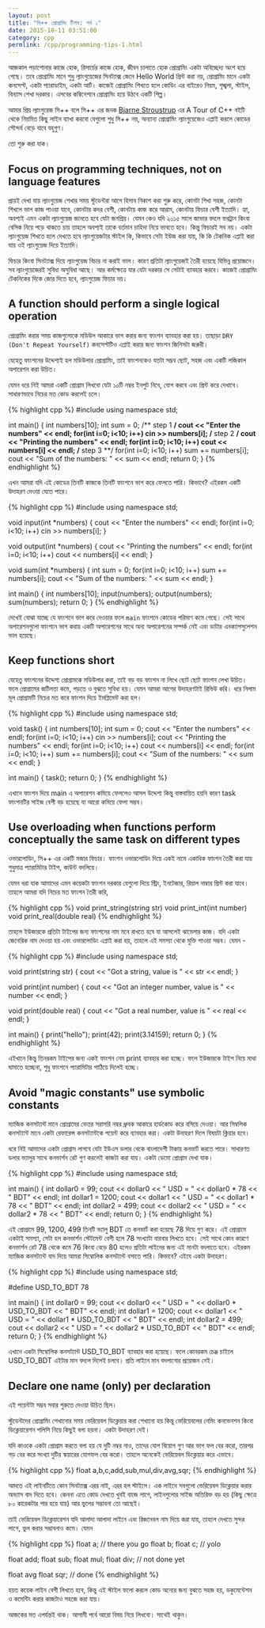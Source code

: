 ```yaml
---
layout: post
title: "সি++ প্রোগ্রামিং টিপস: পর্ব ১"
date: 2015-10-11 03:51:00
category: cpp
permlink: /cpp/programming-tips-1.html
---
```

আজকাল পড়াশোনার কাজে হোক, রিসার্চের কাজে হোক, জীবন চালাতে হোক প্রোগ্রামিং একটা অবিচ্ছেদ্য অংশ হয়ে গেছে।  তবে প্রোগ্রামিং মানে শুধু ল্যাংগুয়েজের সিনট্যাক্স জেনে Hello World প্রিন্ট করা নয়, প্রোগ্রামিং মানে একটা কনসেপ্ট, একটা প্যারাডাইম, একটা আর্ট। কাজেই প্রোগ্রামিং শিখতে হলে কোডিং এর বাইরেও নিয়ম, শৃঙ্খলা, স্টাইল, বিন্যাস শেখা দরকার। এসবের কম্বিনেশনে প্রোগ্রামিং হয়ে উঠবে একটি শিল্প।

আমার প্রিয় ল্যাংগুয়েজ সি++ বলে সি++ এর জনক [Bjarne Stroustrup](http://www.stroustrup.com/) এর A Tour of C++ বইটি থেকে নিয়মিত কিছু লাইন ব্যাখা করবো যেগুলো শুধু সি++ নয়, অন্যান্য প্রোগ্রামিং ল্যাংগুয়েজেও এপ্লাই করলে কোডের সৌন্দর্য বেড়ে যাবে বহুগুণ।

তো শুরু করা যাক।

## Focus on programming techniques, not on language features

প্রায়ই দেখা যায় ল্যাংগুয়েজ শেখার সময় স্টুডেন্টরা আগে হিসাব নিকাশ করা শুরু করে, কোনটা শিখা সহজ, কোনটা শিখলে ভাল কাজ পাওয়া যাবে, কোনটার কদর বেশী, কোনটায় কাজ করে আরাম, কোনটায় ফিচার বেশী ইত্যাদি। হ্যা, অবশ্যই এমন একটা ল্যাংগুয়েজ জানতে হবে যেটা জনপ্রিয়। যেমন কেও যদি ২০১৫ সালে জাভার বদলে ফরট্রান কিংবা বেসিক নিয়ে পড়ে থাকতে চায় তাহলে অবশ্যই তাকে বর্তমান চাহিদা নিয়ে ভাবতে হবে। কিন্তু ফিচারই সব নয়। একটা ল্যাংগুয়েজ শিখতে হলে দেখতে হবে ল্যাংগুয়েজটার স্টাইল কি, কিভাবে সেটা ইউজ করা যায়, কি কি টেকনিক এপ্লাই করা যায় ওই ল্যাংগুয়েজ দিয়ে ইত্যাদি।

ফিচার কিংবা সিনট্যাক্স দিয়ে ল্যাংগুয়েজ বিচার না করাই ভাল। কারণ প্রতিটা ল্যাংগুয়েজই তৈরী হয়েছে বিভিন্ন প্রয়োজনে। সব ল্যাংগুয়েজেরই সুবিধা অসুবিধা আছে। আর কর্মক্ষেত্রে যার যেটা দরকার সে সেটাই ব্যাবহার করবে। কাজেই প্রোগ্রামিং টেকনিকের দিকে জোর দিতে হবে, ল্যাংগুয়েজ ফিচার নয়।

## A function should perform a single logical operation

প্রোগ্রামিং করার সময় কাজগুলোকে মডিউল আকারে ভাগ করার জন্য ফাংশন ব্যাবহার করা হয়। তাছাড়া `DRY (Don't Repeat Yourself)` কনসেপ্টটিও এপ্লাই করার জন্য ফাংশন জিনিসটা জরুরী।

যেহেতু ফাংশনের উদ্দেশ্যই হল মডিউলার প্রোগ্রামিং, তাই ফাংশনকেও যতটা সম্ভব ছোট, সহজ এবং একটি লজিকাল অপারেশন করা উচিত।

যেমন ধরে নিই আমরা একটি প্রোগ্রাম লিখবো যেটা ১০টি নম্বর ইনপুট নিবে, যোগ করবে এবং প্রিন্ট করে দেখাবে। সাধারণভাবে নিচের মত কোড করলেই চলে।

{% highlight cpp %}
#include <iostream>
using namespace std;

int main()
{
    int numbers[10];
    int sum = 0;
    /** step 1 **/
    cout << "Enter the numbers" << endl;
    for(int i=0; i<10; i++)
        cin >> numbers[i];
    /** step 2 **/
    cout << "Printing the numbers" << endl;
    for(int i=0; i<10; i++)
        cout << numbers[i] << endl;
    /** step 3 **/
    for(int i=0; i<10; i++)
         sum += numbers[i];
    cout << "Sum of the numbers: " << sum << endl;
    return 0;
}
{% endhighlight %}

এখন আমরা যদি এই কোডের তিনটি কাজকে তিনটি ফাংশনে ভাগ করে ফেলতে পারি। কিভাবে? এইরকম একটি উদাহরণ দেওয়া যেতে পারে।

{% highlight cpp %}
#include <iostream>
using namespace std;

void input(int *numbers)
{
    cout << "Enter the numbers" << endl;
    for(int i=0; i<10; i++)
        cin >> numbers[i];
}

void output(int *numbers)
{
    cout << "Printing the numbers" << endl;
    for(int i=0; i<10; i++)
        cout << numbers[i] << endl;
}

void sum(int *numbers)
{
    int sum = 0;
    for(int i=0; i<10; i++)
         sum += numbers[i];
    cout << "Sum of the numbers: " << sum << endl;
}

int main()
{
    int numbers[10];
    input(numbers);
    output(numbers);
    sum(numbers);
    return 0;
}
{% endhighlight %}

দেখেই বোঝা যাচ্ছে যে ফাংশনে ভাগ করে দেওয়ার ফলে `main` ফাংশনে কোডের পরিমাণ কমে গেছে। সেই সাথে অপারেশনগুলো ফাংশনে ভাগ করায় একটি অপারেশনের সাথে অন্য অপারেশনের সম্পর্ক নেই এবং ডাটার এনক্যাপসুলেশন ভাল হয়েছে।


## Keep functions short

যেহেতু ফাংশনের উদ্দেশ্য প্রোগ্রামকে মডিউলার করা, তাই বড় বড় ফাংশন না লিখে ছোট ছোট ফাংশন লেখা উচিত। ফলে প্রোগ্রামের জটিলতা কমে, পড়তে ও বুঝতে সুবিধা হয়। যেমন আমরা আগের উদাহরণটাই রিভিউ করি। ধরে নিলাম মূল প্রোগ্রামটি নিচের মত করে ফাংশন দিয়ে ইমপ্লিমেন্ট করা হল।

{% highlight cpp %}
#include <iostream>
using namespace std;

void task()
{
    int numbers[10];
    int sum = 0;
    cout << "Enter the numbers" << endl;
    for(int i=0; i<10; i++)
        cin >> numbers[i];
    cout << "Printing the numbers" << endl;
    for(int i=0; i<10; i++)
        cout << numbers[i] << endl;
    for(int i=0; i<10; i++)
         sum += numbers[i];
    cout << "Sum of the numbers: " << sum << endl;
}

int main()
{
    task();
    return 0;
}
{% endhighlight %}

এখানে ফাংশন দিয়ে main এ অপারেশন কমিয়ে ফেললেও আসল উদ্দেশ্য কিন্তু বাস্তবায়িত হয়নি কারণ task ফাংশনটির সাইজ বেশী বড় হয়েছে যা আরো কমিয়ে ফেলা সম্ভব।

## Use overloading when functions perform conceptually the same task on different types

ওভারলোডিং, সি++ এর একটি মজার ফিচার। ফাংশন ওভারলোডিং দিয়ে একই নামে একাধিক ফাংশন তৈরী করা যায় শুধুমাত্র প্যারামিটার টাইপ, কাউন্ট বদলিয়ে।

যেমন ধরা যাক আমাদের এমন কয়েকটা ফাংশন দরকার যেগুলো দিয়ে স্ট্রিং, ইনটেজার, রিয়াল নাম্বার প্রিন্ট করা যাবে। তাহলে আমরা যদি নিচের মত ফাংশন তৈরী করি,

{% highlight cpp %}
void print_string(string str)
void print_int(int number)
void print_real(double real)
{% endhighlight %}

তাহলে ইউজারকে প্রতিটা টাইপের জন্য ফাংশনের নাম মনে রাখতে হবে যা আসলেই ঝামেলার কাজ। যদি একটা জেনেরিক নাম দেওয়া হয় এবং ওভারলোডিং এপ্লাই করা হয়, তাহলে এই সমস্যা থেকে মুক্তি পাওয়া সম্ভব। যেমন -

{% highlight cpp %}
#include <iostream>
using namespace std;

void print(string str)
{
    cout << "Got a string, value is " << str << endl;
}

void print(int number)
{
    cout << "Got an integer number, value is " << number << endl;
}

void print(double real)
{
    cout << "Got a real number, value is " << real << endl;
}

int main()
{
    print("hello");
    print(42);
    print(3.14159);
    return 0;
}
{% endhighlight %}

এইখানে কিন্তু তিনরকম টাইপের জন্য একই ফাংশন নেম print ব্যাবহার করা হচ্ছে। ফলে ইউজারকে টাইপ নিয়ে মাথা ঘামাতে হচ্ছেনা, শুধু ফাংশনে প্যারামিটার পাঠিয়ে দিলেই হচ্ছে।

## Avoid "magic constants" use symbolic constants

ম্যাজিক কনসট্যান্ট মানে প্রোগ্রামের ভেতর সরাসরি নম্বর ধ্রুবক আকারে হার্ডকোড করে বসিয়ে দেওয়া। আর সিম্বলিক কনসট্যান্ট মানে একটা রেফারেন্স কনসট্যান্টকে পয়েন্ট করে ব্যাবহার করা। একটা উদাহরণ দিলে বিষয়টা ক্লিয়ার হবে।

ধরে নিই আমাদের একটা প্রোগ্রাম লাগবে যেটা ইউএস ডলার থেকে বাংলাদেশী টাকায় কনভার্ট করতে পারে। সাধারণত ডলার ভ্যালুর সাথে কনভার্শন রেট গুণ করলেই কাজটা করা যায়। একটা ডেমো প্রোগ্রাম দেখা যাক।

{% highlight cpp %}
#include <iostream>
using namespace std;

int main()
{
    int dollar0 = 99;
    cout << dollar0 << " USD = " << dollar0 * 78 << " BDT" << endl;
    int dollar1 = 1200;
    cout << dollar1 << " USD = " << dollar1 * 78 << " BDT" << endl;
    int dollar2 = 499;
    cout << dollar2 << " USD = " << dollar2 * 78 << " BDT" << endl;
    return 0;
}
{% endhighlight %}

এই প্রোগ্রামে 99, 1200, 499 তিনটি ভ্যালু BDT তে কনভার্ট করা হয়েছে 78 দিয়ে গুণ করে। এই প্রোগ্রামে একটাই সমস্যা, সেটা হল কনভার্শন স্টেটমেন্ট বেশী হলে 78 সংখ্যাটা বারবার লিখতে হবে। সেই সাথে কোন কারণে কনভার্শন রেট 78 থেকে কমে 76 কিংবা বেড়ে 80 হলেও প্রতিটা লাইনের জন্য এই মানটা বদলাতে হবে। এইরকম ম্যাজিক কনসট্যান্ট বাদ দিয়ে আমরা সিম্বোলিক কনসট্যান্ট বসাতে পারি। কিভাবে? এইযে একটা উদাহরণ।

{% highlight cpp %}
#include <iostream>
using namespace std;

#define USD_TO_BDT 78

int main()
{
    int dollar0 = 99;
    cout << dollar0 << " USD = " << dollar0 * USD_TO_BDT << " BDT" << endl;
    int dollar1 = 1200;
    cout << dollar1 << " USD = " << dollar1 * USD_TO_BDT << " BDT" << endl;
    int dollar2 = 499;
    cout << dollar2 << " USD = " << dollar2 * USD_TO_BDT << " BDT" << endl;
    return 0;
}
{% endhighlight %}

এখানে একটা সিম্বোলিক কনসট্যান্ট USD_TO_BDT ব্যাবহার করা হয়েছে। ফলে কোনরকম চেঞ্জ চাইলে USD_TO_BDT এইটার মান বদলে দিলেই চলবে। প্রতি লাইনে মান বদলানোর প্রয়োজন নেই।

## Declare one name (only) per declaration

এই পয়েন্টটা সম্ভব সবার শুরুতে দেওয়া উচিত ছিল।

স্টুডেন্টদের প্রোগ্রামিং শেখানোর সময় ভেরিয়েবল ডিক্লেয়ার করা শেখানো হয় কিন্তু ভেরিয়েবলের নেমিং কনভেনশন কিংবা ডিক্লেয়ারেশন পলিসি নিয়ে কিছুই বলা হয়না। একটা উদাহরণ দেই।

যদি কাওকে একটা প্রোগ্রাম করতে বলা হয় যে দুটি নম্বর নাও, তাদের যোগ বিয়োগ গুণ আর ভাগ ফল বের করো, তারপর গড় বের করে সংখ্যা দুটির স্কয়ারের যোগফল বের করো। তাহলে অনেকেই ভেরিয়েবল ডিক্লেয়ার করে এভাবে।

{% highlight cpp %}
float a,b,c,add,sub,mul,div,avg,sqr;
{% endhighlight %}

আদতে এই লাইনটিতে কোন সিনট্যাক্স এরর নাই, এরর হল স্টাইলে। এক লাইনে সবগুলো ভেরিয়েবল ডিক্লেয়ার করার অভ্যাস বাদ দিতে হবে। কেননা এতে কোড দেখতে খুবই বাজে লাগে, লাইনগুলোর সাইজ অতিরিক্ত বড় হয় (কিছু ক্ষেত্রে ৮০ কারেকটার পার হয়ে যায়) আর ভুলের সম্ভাবনা তো আছেই।

তাই ভেরিয়েবল ডিক্লেয়ারেশন যদি আলাদা আলাদা লাইনে এবং রিজনেবল নাম দিয়ে করা যায়, তাহলে দেখতে সুন্দর লাগে, ভুল করার সম্ভাবনাও কমে। যেমন

{% highlight cpp %}
float a; // there you go
float b;
float c; // yolo

float add;
float sub;
float mul;
float div; // not done yet

float avg
float sqr; // done
{% endhighlight %}

হয়ত কয়েক লাইন বেশী লিখতে হবে, কিন্তু এই স্টাইল ফলো করলে কোড অন্যের জন্য বুঝতে সহজ হয়, ডকুমেন্টেশন ও কমেন্টিং করার কাজটাও সহজে করা যায়।

আজকের মত এপর্যন্তই থাক। আগামী পর্বে আরো বিষয় নিয়ে লিখবো। সাথেই থাকুন।
